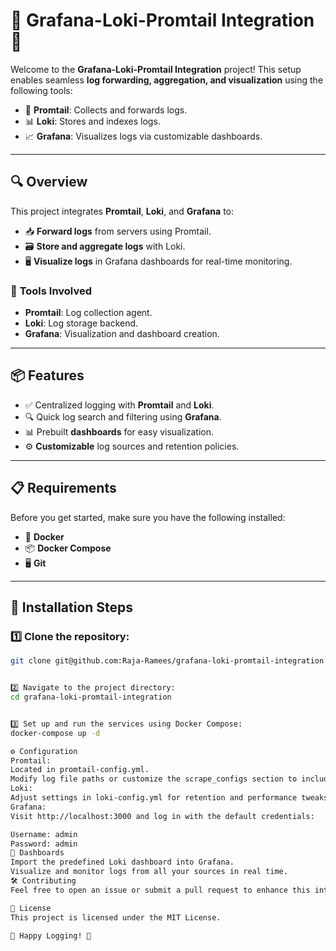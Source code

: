 # 🌟 Grafana-Loki-Promtail Integration 🚀

Welcome to the **Grafana-Loki-Promtail Integration** project! This setup enables seamless **log forwarding, aggregation, and visualization** using the following tools:

- 📜 **Promtail**: Collects and forwards logs.
- 📊 **Loki**: Stores and indexes logs.
- 📈 **Grafana**: Visualizes logs via customizable dashboards.

---

## 🔍 **Overview**

This project integrates **Promtail**, **Loki**, and **Grafana** to:

- 📥 **Forward logs** from servers using Promtail.
- 🗃️ **Store and aggregate logs** with Loki.
- 🖥️ **Visualize logs** in Grafana dashboards for real-time monitoring.

### 🔧 **Tools Involved**

- **Promtail**: Log collection agent.
- **Loki**: Log storage backend.
- **Grafana**: Visualization and dashboard creation.

---

## 📦 **Features**

- ✅ Centralized logging with **Promtail** and **Loki**.
- 🔍 Quick log search and filtering using **Grafana**.
- 📊 Prebuilt **dashboards** for easy visualization.
- ⚙️ **Customizable** log sources and retention policies.

---

## 📋 **Requirements**

Before you get started, make sure you have the following installed:

- 🐳 **Docker**
- 📦 **Docker Compose**
- 🖥️ **Git**

---

## 🚀 **Installation Steps**

### 1️⃣ Clone the repository:

```bash
git clone git@github.com:Raja-Ramees/grafana-loki-promtail-integration.git


2️⃣ Navigate to the project directory:
cd grafana-loki-promtail-integration


3️⃣ Set up and run the services using Docker Compose:
docker-compose up -d

⚙️ Configuration
Promtail:
Located in promtail-config.yml.
Modify log file paths or customize the scrape_configs section to include your log sources.
Loki:
Adjust settings in loki-config.yml for retention and performance tweaks.
Grafana:
Visit http://localhost:3000 and log in with the default credentials:

Username: admin
Password: admin
🎨 Dashboards
Import the predefined Loki dashboard into Grafana.
Visualize and monitor logs from all your sources in real time.
🛠️ Contributing
Feel free to open an issue or submit a pull request to enhance this integration!

📜 License
This project is licensed under the MIT License.

🌟 Happy Logging! 🌟




